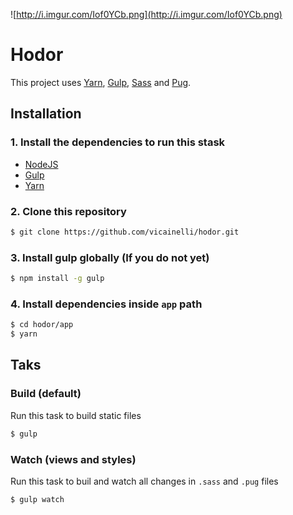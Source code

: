 ![http://i.imgur.com/Iof0YCb.png](http://i.imgur.com/Iof0YCb.png)

# Hodor

This project uses [Yarn](https://yarnpkg.com/), [Gulp](http://gulpjs.com/), [Sass](http://sass-lang.com/) and [Pug](https://pugjs.org/).


## Installation

### 1. Install the dependencies to run this stask

- [NodeJS](https://nodejs.org/en/)
- [Gulp](http://gulpjs.com/)
- [Yarn](https://yarnpkg.com/)

### 2. Clone this repository

```sh
$ git clone https://github.com/vicainelli/hodor.git
```

### 3. Install gulp globally (If you do not yet)

```sh
$ npm install -g gulp
```

### 4. Install dependencies inside `app` path

```sh
$ cd hodor/app
$ yarn
```

## Taks

### Build (default)

Run this task to build static files

```sh
$ gulp
```

### Watch (views and styles)

Run this task to buil and watch all changes in `.sass` and `.pug` files

```sh
$ gulp watch
```